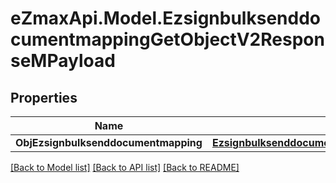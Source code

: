 
# eZmaxApi.Model.EzsignbulksenddocumentmappingGetObjectV2ResponseMPayload

## Properties

Name | Type | Description | Notes
------------ | ------------- | ------------- | -------------
**ObjEzsignbulksenddocumentmapping** | [**EzsignbulksenddocumentmappingResponseCompound**](EzsignbulksenddocumentmappingResponseCompound.md) |  | 

[[Back to Model list]](../README.md#documentation-for-models)
[[Back to API list]](../README.md#documentation-for-api-endpoints)
[[Back to README]](../README.md)

